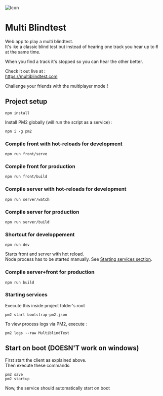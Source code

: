 ![Icon](https://github.com/Durss/multiblindtest/blob/master/public/img/share_small.png)
# Multi Blindtest

Web app to play a multi blindtest.\
It's ike a classic blind test but instead of hearing one track you hear up to 6 at the same time.

When you find a track it's stopped so you can hear the other better.

Check it out live at :\
https://multiblindtest.com

Challenge your friends with the multiplayer mode !



## Project setup
```
npm install
```

Install PM2 globally (will run the script as a service) :
```
npm i -g pm2
```

### Compile front with hot-reloads for development
```
npm run front/serve
```

### Compile front for production
```
npm run front/build
```

### Compile server with hot-reloads for development
```
npm run server/watch
```

### Compile server for production
```
npm run server/build
```

### Shortcut for developpement
```
npm run dev
``` 
Starts front and server with hot reload.\
Node process has to be started manually. See [Starting services section](#starting-services).

### Compile server+front for production
```
npm run build
``` 


### Starting services
Execute this inside project folder's root
```
pm2 start bootstrap-pm2.json
```

To view process logs via PM2, execute :
```
pm2 logs --raw MultiblindTest
```

## Start on boot (DOESN'T work on windows)
First start the client as explained above.  
Then execute these commands:
```
pm2 save
pm2 startup
```
Now, the service should automatically start on boot 
